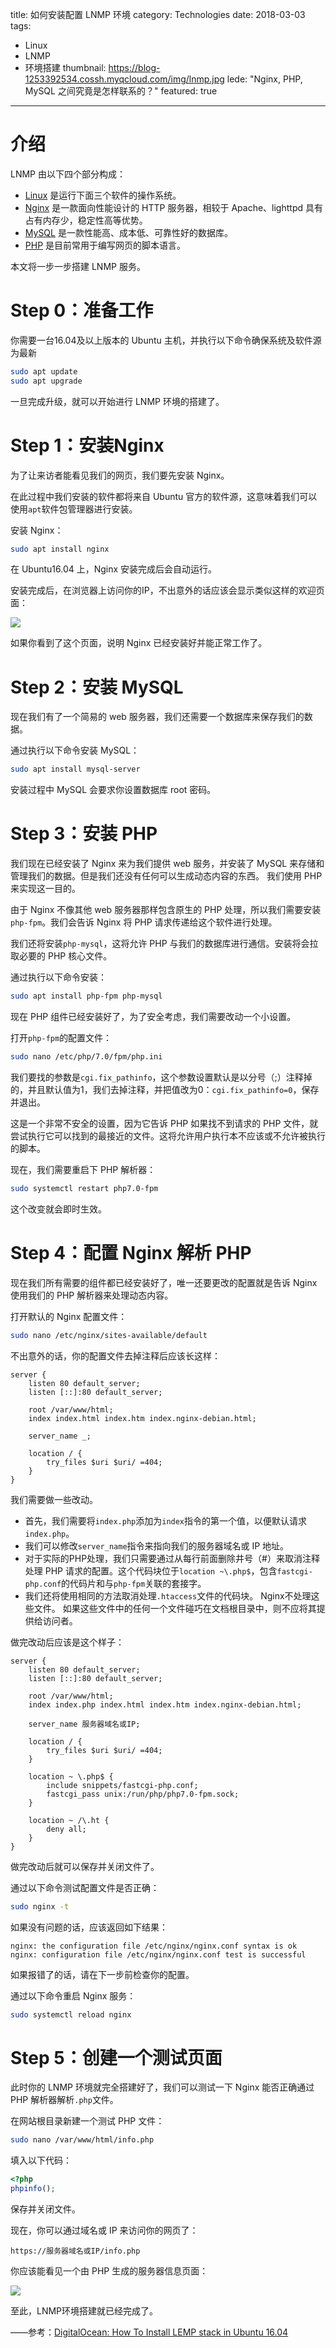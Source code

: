 title: 如何安装配置 LNMP 环境
category: Technologies
date: 2018-03-03
tags:
- Linux
- LNMP
- 环境搭建
thumbnail: https://blog-1253392534.cossh.myqcloud.com/img/lnmp.jpg
lede: "Nginx, PHP, MySQL 之间究竟是怎样联系的？"
featured: true

---

# 介绍

LNMP 由以下四个部分构成：

* [Linux](https://zh.wikipedia.org/wiki/Linux) 是运行下面三个软件的操作系统。
* [Nginx](https://zh.wikipedia.org/wiki/Nginx) 是一款面向性能设计的 HTTP 服务器，相较于 Apache、lighttpd 具有占有内存少，稳定性高等优势。
* [MySQL](https://zh.wikipedia.org/wiki/MySQL) 是一款性能高、成本低、可靠性好的数据库。
* [PHP](https://zh.wikipedia.org/wiki/PHP) 是目前常用于编写网页的脚本语言。

本文将一步一步搭建 LNMP 服务。

<!-- more -->

# Step 0：准备工作



你需要一台16.04及以上版本的 Ubuntu 主机，并执行以下命令确保系统及软件源为最新

```bash
sudo apt update
sudo apt upgrade
```

一旦完成升级，就可以开始进行 LNMP 环境的搭建了。

# Step 1：安装Nginx



为了让来访者能看见我们的网页，我们要先安装 Nginx。

在此过程中我们安装的软件都将来自 Ubuntu 官方的软件源，这意味着我们可以使用`apt`软件包管理器进行安装。

安装 Nginx：

```bash
sudo apt install nginx
```

在 Ubuntu16.04 上，Nginx 安装完成后会自动运行。

安装完成后，在浏览器上访问你的IP，不出意外的话应该会显示类似这样的欢迎页面：

![](https://blog-1253392534.cossh.myqcloud.com/img/welcome-to-nginx.png)


如果你看到了这个页面，说明 Nginx 已经安装好并能正常工作了。

# Step 2：安装 MySQL



现在我们有了一个简易的 web 服务器，我们还需要一个数据库来保存我们的数据。

通过执行以下命令安装 MySQL：

```bash
sudo apt install mysql-server
```

安装过程中 MySQL 会要求你设置数据库 root 密码。

# Step 3：安装 PHP



我们现在已经安装了 Nginx 来为我们提供 web 服务，并安装了 MySQL 来存储和管理我们的数据。但是我们还没有任何可以生成动态内容的东西。 我们使用 PHP 来实现这一目的。

由于 Nginx 不像其他 web 服务器那样包含原生的 PHP 处理，所以我们需要安装 `php-fpm`。我们会告诉 Nginx 将 PHP 请求传递给这个软件进行处理。

我们还将安装`php-mysql`，这将允许 PHP 与我们的数据库进行通信。安装将会拉取必要的 PHP 核心文件。

通过执行以下命令安装：

```bash
sudo apt install php-fpm php-mysql
```

现在 PHP 组件已经安装好了，为了安全考虑，我们需要改动一个小设置。

打开`php-fpm`的配置文件：

```bash
sudo nano /etc/php/7.0/fpm/php.ini
```

我们要找的参数是`cgi.fix_pathinfo`，这个参数设置默认是以分号（;）注释掉的，并且默认值为1，我们去掉注释，并把值改为0：`cgi.fix_pathinfo=0`，保存并退出。

这是一个非常不安全的设置，因为它告诉 PHP 如果找不到请求的 PHP 文件，就尝试执行它可以找到的最接近的文件。这将允许用户执行本不应该或不允许被执行的脚本。

现在，我们需要重启下 PHP 解析器：

```bash
sudo systemctl restart php7.0-fpm
```

这个改变就会即时生效。

# Step 4：配置 Nginx 解析 PHP



现在我们所有需要的组件都已经安装好了，唯一还要更改的配置就是告诉 Nginx 使用我们的 PHP 解析器来处理动态内容。

打开默认的 Nginx 配置文件：

```bash
sudo nano /etc/nginx/sites-available/default
```

不出意外的话，你的配置文件去掉注释后应该长这样：

```nginx
server {
	listen 80 default_server;
	listen [::]:80 default_server;

	root /var/www/html;
	index index.html index.htm index.nginx-debian.html;

	server_name _;

	location / {
		try_files $uri $uri/ =404;
	}
}
```

我们需要做一些改动。

* 首先，我们需要将`index.php`添加为`index`指令的第一个值，以便默认请求`index.php`。
* 我们可以修改`server_name`指令来指向我们的服务器域名或 IP 地址。
* 对于实际的PHP处理，我们只需要通过从每行前面删除井号（#）来取消注释处理 PHP 请求的配置。这个代码块位于`location ~\.php$`，包含`fastcgi-php.conf`的代码片和与`php-fpm`关联的套接字。
* 我们还将使用相同的方法取消处理`.htaccess`文件的代码块。 Nginx不处理这些文件。 如果这些文件中的任何一个文件碰巧在文档根目录中，则不应将其提供给访问者。

做完改动后应该是这个样子：

```nginx
server {
	listen 80 default_server;
	listen [::]:80 default_server;

	root /var/www/html;
	index index.php index.html index.htm index.nginx-debian.html;

	server_name 服务器域名或IP;

	location / {
		try_files $uri $uri/ =404;
	}

	location ~ \.php$ {
		include snippets/fastcgi-php.conf;
		fastcgi_pass unix:/run/php/php7.0-fpm.sock;
	}

	location ~ /\.ht {
		deny all;
	}
}
```

做完改动后就可以保存并关闭文件了。

通过以下命令测试配置文件是否正确：

```bash
sudo nginx -t
```

如果没有问题的话，应该返回如下结果：

```
nginx: the configuration file /etc/nginx/nginx.conf syntax is ok
nginx: configuration file /etc/nginx/nginx.conf test is successful
```

如果报错了的话，请在下一步前检查你的配置。

通过以下命令重启 Nginx 服务：

```bash
sudo systemctl reload nginx
```

# Step 5：创建一个测试页面



此时你的 LNMP 环境就完全搭建好了，我们可以测试一下 Nginx 能否正确通过 PHP 解析器解析`.php`文件。

在网站根目录新建一个测试 PHP 文件：

```bash
sudo nano /var/www/html/info.php
```

填入以下代码：

```php
<?php
phpinfo();
```

保存并关闭文件。

现在，你可以通过域名或 IP 来访问你的网页了：

```
https://服务器域名或IP/info.php
```

你应该能看见一个由 PHP 生成的服务器信息页面：

![](https://blog-1253392534.cossh.myqcloud.com/img/phpinfo.png)

至此，LNMP环境搭建就已经完成了。

——参考：[DigitalOcean: How To Install LEMP stack in Ubuntu 16.04](https://www.digitalocean.com/community/tutorials/how-to-install-linux-nginx-mysql-php-lemp-stack-in-ubuntu-16-04#step-2-install-mysql-to-manage-site-data)